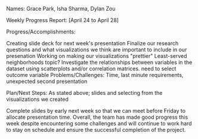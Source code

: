 Names: Grace Park, Isha Sharma, Dylan Zou

Weekly Progress Report: [April 24 to April 28]

Progress/Accomplishments:

Creating slide deck for next week's presentation
Finalize our research questions and what visualizations we think are important to include in our presenation
Working on making our visualizations "prettier"
Least-served neighborhoods topic?
Investigate the relationships between variables in the dataset using scatterplots and/or correlation matrices.
need to select outcome variable
Problems/Challenges: Time, last minute requirements, unexpected second presentation


Plan/Next Steps: As stated above; slides and selecting from the visualizations we created

Complete slides by early next week so that we can meet before Friday to allocate presentation time.
Overall, the team has made good progress this week despite encountering some challenges and will continue to work hard to stay on schedule and ensure the successful completion of the project.
